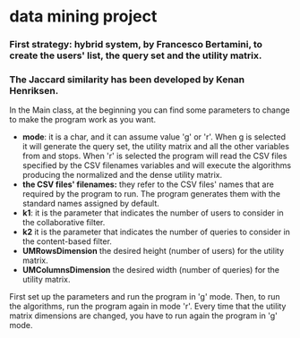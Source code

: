 # data mining project 

### First strategy: hybrid system, by Francesco Bertamini, to create the users' list, the query set and the utility matrix. 
### The Jaccard similarity has been developed by Kenan Henriksen.

In the Main class, at the beginning you can find some parameters to change to make the program work as you want.

* **mode**: it is a char, and it can assume value 'g' or 'r'. When g is selected it will generate the query set, the utility 
matrix and all the other variables from  and stops. When 'r' is selected the program will read the CSV files specified 
by the CSV filenames variables and will execute the algorithms producing the normalized and the dense utility matrix. 
* **the CSV files' filenames:** they refer to the CSV files' names that are required by
the program to run. The program generates them with the standard names assigned by default. 
* **k1**: it is the parameter that indicates the number of users to consider in the collaborative filter. 
* **k2** it is the parameter that indicates the number of queries to consider in the content-based filter.
* **UMRowsDimension** the desired height (number of users) for the utility matrix. 
* **UMColumnsDimension** the desired width (number of queries) for the utility matrix. 

First set up the parameters and run the program in 'g' mode. Then, to run the algorithms, run the program again in mode 'r'. 
Every time that the utility matrix dimensions are changed, you have to run again the program in 'g' mode. 